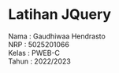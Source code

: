 # Latihan JQuery
Nama  : Gaudhiwaa Hendrasto <br>
NRP   : 5025201066 <br>
Kelas : PWEB-C <br>
Tahun : 2022/2023 <br>
